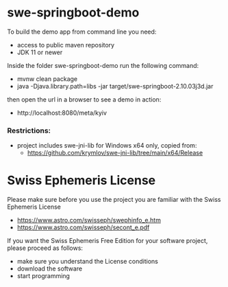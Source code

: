 # swe-springboot-demo

To build the demo app from command line you need:
- access to public maven repository
- JDK 11 or newer

Inside the folder swe-springboot-demo run the following command:
- mvnw clean package
- java -Djava.library.path=libs -jar target/swe-springboot-2.10.03j3d.jar

then open the url in a browser to see a demo in action:
- http://localhost:8080/meta/kyiv

### Restrictions:
- project includes swe-jni-lib for Windows x64 only, copied from:
  - https://github.com/krymlov/swe-jni-lib/tree/main/x64/Release


# Swiss Ephemeris License

Please make sure before you use the project you are familiar with the Swiss Ephemeris License
- https://www.astro.com/swisseph/swephinfo_e.htm
- https://www.astro.com/swisseph/secont_e.pdf

If you want the Swiss Ephemeris Free Edition for your software project, please proceed as follows:
- make sure you understand the License conditions
- download the software
- start programming